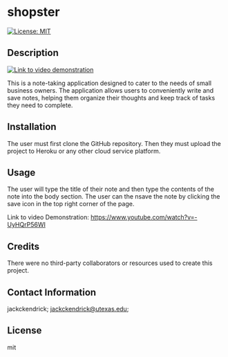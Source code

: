 # shopster

  [![License: MIT](https://img.shields.io/badge/License-MIT-yellow.svg)](https://opensource.org/licenses/MIT)
  ## Description
  [![Link to video demonstration](https://img.youtube.com/vi/-UyHQrP56WI/0.jpg)](https://www.youtube.com/watch?v=-UyHQrP56WI)

This is a note-taking application designed to cater to the needs of small business owners. The application allows users to conveniently write and save notes, helping them organize their thoughts and keep track of tasks they need to complete.

  ## Installation
  The user must first clone the GitHub repository. Then they must upload the project to Heroku or any other cloud service platform.
  ## Usage
The user will type the title of their note and then type the contents of the note into the body section. The user can the nsave the note by clicking the save icon in the top right corner of the page. 

 Link to video Demonstration: https://www.youtube.com/watch?v=-UyHQrP56WI
  ## Credits
  There were no third-party collaborators or resources used to create this project. 
  ## Contact Information
  jackckendrick;
  jackckendrick@utexas.edu;
  ## License
  mit